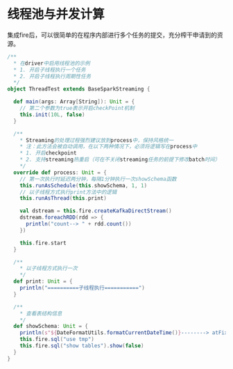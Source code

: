 <!--
Licensed to the Apache Software Foundation (ASF) under one
or more contributor license agreements.  See the NOTICE file
distributed with this work for additional information
regarding copyright ownership.  The ASF licenses this file
to you under the Apache License, Version 2.0 (the
"License"); you may not use this file except in compliance
with the License.  You may obtain a copy of the License at

  http://www.apache.org/licenses/LICENSE-2.0

Unless required by applicable law or agreed to in writing,
software distributed under the License is distributed on an
"AS IS" BASIS, WITHOUT WARRANTIES OR CONDITIONS OF ANY
KIND, either express or implied.  See the License for the
specific language governing permissions and limitations
under the License.
-->

# 线程池与并发计算

集成fire后，可以很简单的在程序内部进行多个任务的提交，充分榨干申请到的资源。

```scala
/**
  * 在driver中启用线程池的示例
  * 1. 开启子线程执行一个任务
  * 2. 开启子线程执行周期性任务
  */
object ThreadTest extends BaseSparkStreaming {

  def main(args: Array[String]): Unit = {
    // 第二个参数为true表示开启checkPoint机制
    this.init(10L, false)
  }

  /**
    * Streaming的处理过程强烈建议放到process中，保持风格统一
    * 注：此方法会被自动调用，在以下两种情况下，必须将逻辑写在process中
    * 1. 开启checkpoint
    * 2. 支持streaming热重启（可在不关闭streaming任务的前提下修改batch时间）
    */
  override def process: Unit = {
    // 第一次执行时延迟两分钟，每隔1分钟执行一次showSchema函数
    this.runAsSchedule(this.showSchema, 1, 1)
    // 以子线程方式执行print方法中的逻辑
    this.runAsThread(this.print)

    val dstream = this.fire.createKafkaDirectStream()
    dstream.foreachRDD(rdd => {
      println("count--> " + rdd.count())
    })

    this.fire.start
  }

  /**
    * 以子线程方式执行一次
    */
  def print: Unit = {
    println("==========子线程执行===========")
  }

  /**
    * 查看表结构信息
    */
  def showSchema: Unit = {
    println(s"${DateFormatUtils.formatCurrentDateTime()}--------> atFixRate <----------")
    this.fire.sql("use tmp")
    this.fire.sql("show tables").show(false)
  }
}
```
